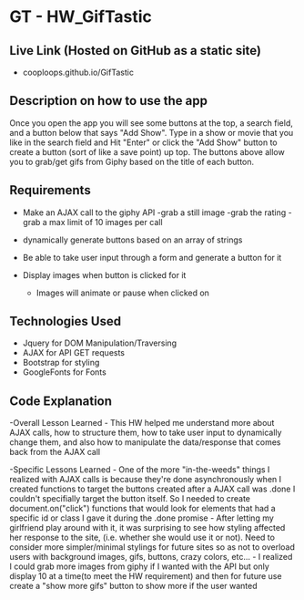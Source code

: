 # GT - HW_GifTastic

## Live Link (Hosted on GitHub as a static site)
 - cooploops.github.io/GifTastic

## Description on how to use the app

Once you open the app you will see some buttons at the top, a search field, and a button below that says "Add Show". Type in a show or movie that you like in the search field and Hit "Enter" or click the "Add Show" button to create a button (sort of like a save point) up top. The buttons above allow you to grab/get gifs from Giphy based on the title of each button.

## Requirements

- Make an AJAX call to the giphy API
	-grab a still image
	-grab the rating
	-grab a max limit of 10 images per call

- dynamically generate buttons based on an array of strings

- Be able to take user input through a form and generate a button for it

- Display images when button is clicked for it
	- Images will animate or pause when clicked on


## Technologies Used
- Jquery for DOM Manipulation/Traversing
- AJAX for API GET requests
- Bootstrap for styling
- GoogleFonts for Fonts

## Code Explanation
-Overall Lesson Learned
	- This HW helped me understand more about AJAX calls, how to structure them, how to take user input to dynamically change them, and also how to manipulate the data/response that comes back from the AJAX call

-Specific Lessons Learned
	- One of the more "in-the-weeds" things I realized with AJAX calls is because they're done asynchronously when I created functions to target the buttons created after a AJAX call was .done I couldn't specifially target the button itself. So I needed to create document.on("click") functions that would look for elements that had a specific id or class I gave it during the .done promise
	- After letting my girlfriend play around with it, it was surprising to see how styling affected her response to the site, (i.e. whether she would use it or not). Need to consider more simpler/minimal stylings for future sites so as not to overload users with background images, gifs, buttons, crazy colors, etc...
	- I realized I could grab more images from giphy if I wanted with the API but only display 10 at a time(to meet the HW requirement) and then for future use create a "show more gifs" button to show more if the user wanted

